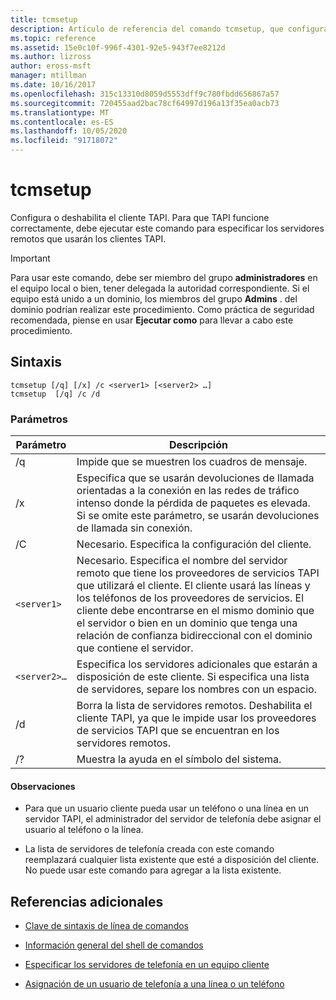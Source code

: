 ```yaml
---
title: tcmsetup
description: Artículo de referencia del comando tcmsetup, que configura y deshabilita el cliente TAPI.
ms.topic: reference
ms.assetid: 15e0c10f-996f-4301-92e5-943f7ee8212d
ms.author: lizross
author: eross-msft
manager: mtillman
ms.date: 10/16/2017
ms.openlocfilehash: 315c13310d8059d5553dff9c780fbdd656867a57
ms.sourcegitcommit: 720455aad2bac78cf64997d196a13f35ea0acb73
ms.translationtype: MT
ms.contentlocale: es-ES
ms.lasthandoff: 10/05/2020
ms.locfileid: "91718072"
---
```

# <a name="tcmsetup"></a>tcmsetup

Configura o deshabilita el cliente TAPI. Para que TAPI funcione correctamente, debe ejecutar este comando para especificar los servidores remotos que usarán los clientes TAPI.

> [!IMPORTANT]
> Para usar este comando, debe ser miembro del grupo **administradores** en el equipo local o bien, tener delegada la autoridad correspondiente. Si el equipo está unido a un dominio, los miembros del grupo **Admins** . del dominio podrían realizar este procedimiento. Como práctica de seguridad recomendada, piense en usar **Ejecutar como** para llevar a cabo este procedimiento.

## <a name="syntax"></a>Sintaxis

```
tcmsetup [/q] [/x] /c <server1> [<server2> …]
tcmsetup  [/q] /c /d
```

### <a name="parameters"></a>Parámetros

| Parámetro | Descripción |
|--|--|
| /q | Impide que se muestren los cuadros de mensaje. |
| /x | Especifica que se usarán devoluciones de llamada orientadas a la conexión en las redes de tráfico intenso donde la pérdida de paquetes es elevada. Si se omite este parámetro, se usarán devoluciones de llamada sin conexión. |
| /C | Necesario. Especifica la configuración del cliente. |
| `<server1>` | Necesario. Especifica el nombre del servidor remoto que tiene los proveedores de servicios TAPI que utilizará el cliente. El cliente usará las líneas y los teléfonos de los proveedores de servicios. El cliente debe encontrarse en el mismo dominio que el servidor o bien en un dominio que tenga una relación de confianza bidireccional con el dominio que contiene el servidor. |
| `<server2>…` | Especifica los servidores adicionales que estarán a disposición de este cliente. Si especifica una lista de servidores, separe los nombres con un espacio. |
| /d | Borra la lista de servidores remotos. Deshabilita el cliente TAPI, ya que le impide usar los proveedores de servicios TAPI que se encuentran en los servidores remotos. |
| /? | Muestra la ayuda en el símbolo del sistema. |

#### <a name="remarks"></a>Observaciones

- Para que un usuario cliente pueda usar un teléfono o una línea en un servidor TAPI, el administrador del servidor de telefonía debe asignar el usuario al teléfono o la línea.

- La lista de servidores de telefonía creada con este comando reemplazará cualquier lista existente que esté a disposición del cliente. No puede usar este comando para agregar a la lista existente.

## <a name="additional-references"></a>Referencias adicionales

- [Clave de sintaxis de línea de comandos](command-line-syntax-key.md)

- [Información general del shell de comandos](/previous-versions/windows/it-pro/windows-server-2003/cc737438(v=ws.10))

- [Especificar los servidores de telefonía en un equipo cliente](/previous-versions/windows/it-pro/windows-server-2003/cc759226(v=ws.10))

- [Asignación de un usuario de telefonía a una línea o un teléfono](/previous-versions/windows/it-pro/windows-server-2003/cc736875(v=ws.10))
